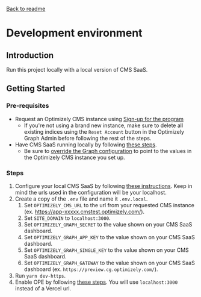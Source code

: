 [Back to readme](../README.md)
# Development environment

## Introduction
Run this project locally with a local version of CMS SaaS.

## Getting Started
### Pre-requisites
* Request an Optimizely CMS instance using [Sign-up for the program](https://www.optimizely.com/saas-core-waitlist/)
    * If you're not using a brand new instance, make sure to delete all existing indices using the `Reset Account` button in the Optimizely Graph Admin before following the rest of the steps.
* Have CMS SaaS running locally by following [these steps](https://github.com/episerver/cms/blob/main/docs/saas_local_dev.md).
    * Be sure to [override the Graph configuration](https://github.com/episerver/cms/blob/main/docs/saas_local_dev.md#connect-to-existing-environments) to point to the values in the Optimizely CMS instance you set up.

### Steps
1. Configure your local CMS SaaS by following [these instructions](./cms-config.md). Keep in mind the urls used in the configuration will be your localhost.
1. Create a copy of the `.env` file and name it `.env.local`. 
    1. Set `OPTIMIZELY_CMS_URL` to the url from your requested CMS instance (ex. https://app-xxxxx.cmstest.optimizely.com/).
    1. Set `SITE_DOMAIN` to `localhost:3000`.
    1. Set `OPTIMIZELY_GRAPH_SECRET` to the value shown on your CMS SaaS dashboard.
    1. Set `OPTIMIZELY_GRAPH_APP_KEY` to the value shown on your CMS SaaS dashboard.
    1. Set `OPTIMIZELY_GRAPH_SINGLE_KEY` to the value shown on your CMS SaaS dashboard.
    1. Set `OPTIMIZELY_GRAPH_GATEWAY` to the value shown on your CMS SaaS dashboard (ex. `https://preview.cg.optimizely.com/`).
1. Run `yarn dev-https`.
1. Enable OPE by following [these steps](./editing.md). You will use `localhost:3000` instead of a Vercel url.


